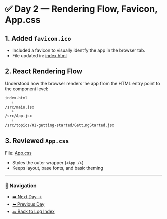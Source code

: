 # ✅ Day 2 — Rendering Flow, Favicon, App.css

## 1. Added `favicon.ico`

- Included a favicon to visually identify the app in the browser tab.  
- File updated in: [index.html](../../index.html)

## 2. React Rendering Flow

Understood how the browser renders the app from the HTML entry point to the component level:

```txt
index.html 
   ⬇ 
/src/main.jsx 
   ⬇ 
/src/App.jsx 
   ⬇ 
/src/topics/01-getting-started/GettingStarted.jsx
```

## 3. Reviewed `App.css`

File: [App.css](../App.css)

- Styles the outer wrapper (`<App />`)  
- Keeps layout, base fonts, and basic theming  

---

### 🔗 Navigation

- [➡️ Next Day →](day-3.md)  
- [⬅️ Previous Day](day-1.md)  
- [🔙 Back to Log Index](README.md)
